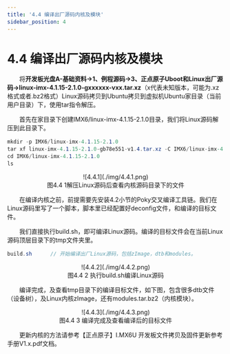 ```yaml
---
title: '4.4 编译出厂源码内核及模块'
sidebar_position: 4
---
```


# 4.4 编译出厂源码内核及模块

&emsp;&emsp;将**开发板光盘A-基础资料->1、例程源码->3、正点原子Uboot和Linux出厂源码->linux-imx-4.1.15-2.1.0-gxxxxxx-vxx.tar.xz**（x代表未知版本，可能为.xz格式或者.bz2格式）Linux源码拷贝到Ubuntu拷贝到虚拟机Ubuntu家目录（当前用户目录）下，使用tar指令解压。

&emsp;&emsp;首先在家目录下创建IMX6/linux-imx-4.1.15-2.1.0目录，我们将Linux源码解压到此目录下。
```c#
mkdir -p IMX6/linux-imx-4.1.15-2.1.0
tar xf linux-imx-4.1.15-2.1.0-gb78e551-v1.4.tar.xz -C IMX6/linux-imx-4.1.15-2.1.0/
cd IMX6/linux-imx-4.1.15-2.1.0
ls
```

<center>
![4.4.1](./img/4.4.1.png)<br />
图4.4 1解压Linux源码后查看内核源码目录下的文件
</center>

&emsp;&emsp;在编译内核之前，前提需要先安装4.2小节的Poky交叉编译工具链。我们在Linux源码里写了一个脚本，脚本里已经配置好deconfig文件，和编译的目标文件。

&emsp;&emsp;我们直接执行build.sh，即可编译Linux源码。编译的目标文件会在当前Linux源码顶层目录下的tmp文件夹里。
```c#
build.sh      // 开始编译出厂Linux源码，包括zImage，dtb和modules。
```

<center>
![4.4.2](./img/4.4.2.png)<br />
图4.4 2 执行build.sh编译Linux源码
</center>

&emsp;&emsp;编译完成，及查看tmp目录下的编译目标文件，如下图，包含很多dtb文件（设备树），及Linux内核zImage，还有modules.tar.bz2（内核模块）。

<center>
![4.4.3](./img/4.4.3.png)<br />
图4.4 3 编译完成及查看编译后的目标文件
</center>

&emsp;&emsp;更新内核的方法请参考【正点原子】I.MX6U 开发板文件拷贝及固件更新参考手册V1.x.pdf文档。
